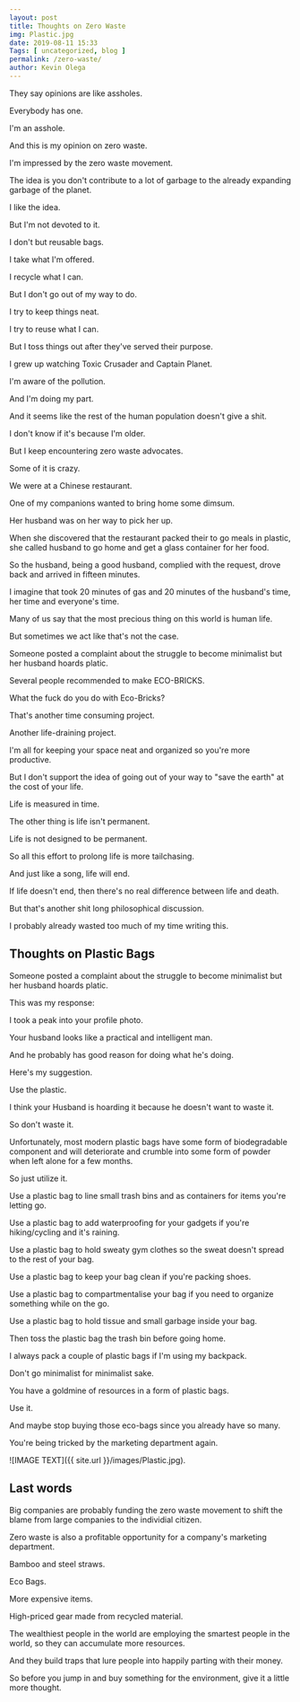 ```yaml
--- 
layout: post 
title: Thoughts on Zero Waste
img: Plastic.jpg
date: 2019-08-11 15:33
Tags: [ uncategorized, blog ]
permalink: /zero-waste/ 
author: Kevin Olega 
--- 
```

They say opinions are like assholes.

Everybody has one.

I'm an asshole.

And this is my opinion on zero waste.

I'm impressed by the zero waste movement.

The idea is you don't contribute to a lot of garbage to the already expanding garbage of the planet.

I like the idea.

But I'm not devoted to it.

I don't but reusable bags.

I take what I'm offered.

I recycle what I can.

But I don't go out of my way to do.

I try to keep things neat.

I try to reuse what I can.

But I toss things out after they've served their purpose.

I grew up watching Toxic Crusader and Captain Planet.

I'm aware of the pollution.

And I'm doing my part.

And it seems like the rest of the human population doesn't give a shit.

I don't know if it's because I'm older.

But I keep encountering zero waste advocates.

Some of it is crazy.

We were at a Chinese restaurant.

One of my companions wanted to bring home some dimsum.

Her husband was on her way to pick her up.

When she discovered that the restaurant packed their to go meals in plastic, she called husband to go home and get a glass container for her food.

So the husband, being a good husband, complied with the request, drove back and arrived in fifteen minutes.

I imagine that took 20 minutes of gas and 20 minutes of the husband's time, her time and everyone's time.

Many of us say that the most precious thing on this world is human life.

But sometimes we act like that's not the case.

Someone posted a complaint about the struggle to become minimalist but her husband hoards platic.

Several people recommended to make ECO-BRICKS.

What the fuck do you do with Eco-Bricks?

That's another time consuming project.

Another life-draining project.

I'm all for keeping your space neat and organized so you're more productive. 

But I don't support the idea of going out of your way to "save the earth" at the cost of your life.

Life is measured in time.

The other thing is life isn't permanent.

Life is not designed to be permanent.

So all this effort to prolong life is more tailchasing.

And just like a song, life will end.

If life doesn't end, then there's no real difference between life and death.

But that's another shit long philosophical discussion.

I probably already wasted too much of my time writing this.

## Thoughts on Plastic Bags

Someone posted a complaint about the struggle to become minimalist but her husband hoards platic.

This was my response:

I took a peak into your profile photo.

Your husband looks like a practical and intelligent man.

And he probably has good reason for doing what he's doing.

Here's my suggestion.

Use the plastic. 

I think your Husband is hoarding it because he doesn't want to waste it. 

So don't waste it.

Unfortunately, most modern plastic bags have some form of biodegradable component and will deteriorate and crumble into some form of powder when left alone for a few months.

So just utilize it. 

Use a plastic bag to line small trash bins and as containers for items you're letting go.

Use a plastic bag to add waterproofing for your gadgets if you're hiking/cycling and it's raining.

Use a plastic bag to hold sweaty gym clothes so the sweat doesn't spread to the rest of your bag. 

Use a plastic bag to keep your bag clean if you're packing shoes.

Use a plastic bag to compartmentalise your bag if you need to organize something while on the go.

Use a plastic bag to hold tissue and small garbage inside your bag.

Then toss the plastic bag the trash bin before going home.

I always pack a couple of plastic bags if I'm using my backpack.

Don't go minimalist for minimalist sake.

You have a goldmine of resources in a form of plastic bags.

Use it.

And maybe stop buying those eco-bags since you already have so many.

You're being tricked by the marketing department again.

![IMAGE TEXT]({{ site.url }}/images/Plastic.jpg).

## Last words

Big companies are probably funding the zero waste movement to shift the blame from large companies to the individial citizen.

Zero waste is also a profitable opportunity for a company's marketing department.

Bamboo and steel straws.

Eco Bags.

More expensive items.

High-priced gear made from recycled material.

The wealthiest people in the world are employing the smartest people in the world, so they can accumulate more resources.

And they build traps that lure people into happily parting with their money.

So before you jump in and buy something for the environment, give it a little more thought.